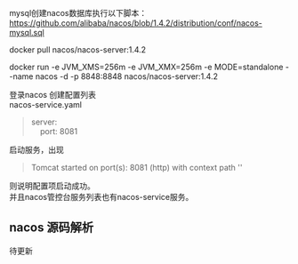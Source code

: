 mysql创建nacos数据库执行以下脚本：
https://github.com/alibaba/nacos/blob/1.4.2/distribution/conf/nacos-mysql.sql

docker pull nacos/nacos-server:1.4.2


docker run -e JVM_XMS=256m -e JVM_XMX=256m -e MODE=standalone --name nacos -d -p 8848:8848 nacos/nacos-server:1.4.2

登录nacos 创建配置列表   
nacos-service.yaml 
> server:  
&nbsp;&nbsp;&nbsp;&nbsp;port: 8081

启动服务，出现
> Tomcat started on port(s): 8081 (http) with context path ''

则说明配置项启动成功。  
并且nacos管控台服务列表也有nacos-service服务。

## nacos 源码解析

待更新
